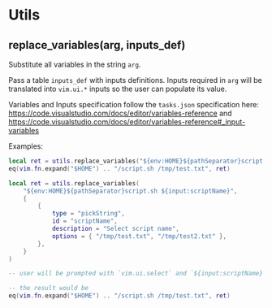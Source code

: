 # Utils

## replace_variables(arg, inputs_def)

Substitute all variables in the string `arg`.

Pass a table `inputs_def` with inputs definitions. Inputs required in `arg` will be translated into `vim.ui.*` inputs so the user can populate its value.

Variables and Inputs specification follow the `tasks.json` specification here: https://code.visualstudio.com/docs/editor/variables-reference and https://code.visualstudio.com/docs/editor/variables-reference#_input-variables

Examples:

```lua
local ret = utils.replace_variables("${env:HOME}${pathSeparator}script.sh ${file}")
eq(vim.fn.expand("$HOME") .. "/script.sh /tmp/test.txt", ret)
```

```lua
local ret = utils.replace_variables(
    "${env:HOME}${pathSeparator}script.sh ${input:scriptName}",
    {
        {
            type = "pickString",
            id = "scriptName",
            description = "Select script name",
            options = { "/tmp/test.txt", "/tmp/test2.txt" },
        },
    }
)

-- user will be prompted with `vim.ui.select` and `${input:scriptName}` will be replace with the chosen value. For this example, let's say the user selected "/tmp/test.txt"

-- the result would be
eq(vim.fn.expand("$HOME") .. "/script.sh /tmp/test.txt", ret)
```

